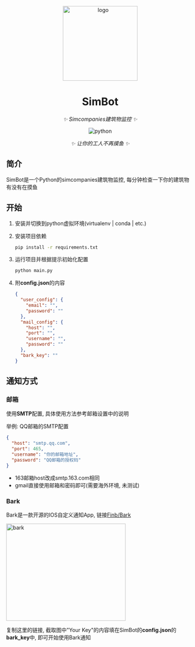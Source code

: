 <p align="center">
   <img src="https://d1fxy698ilbz6u.cloudfront.net/static/images/new_logo-300x300.b5c0ea3d6485.png" width="200" height="200" alt="logo"/>
</p>

<div align="center">

# SimBot

*✨ Simcompanies建筑物监控 ✨*

<img src="https://img.shields.io/badge/python-3.10-blue?logo=python&logoColor=edb641" alt="python">

*✨ 让你的工人不再摸鱼 ✨*

</div>

## 简介

SimBot是一个Python的simcompanies建筑物监控, 每分钟检查一下你的建筑物有没有在摸鱼

## 开始

1. 安装并切换到python虚拟环境(virtualenv | conda | etc.)
2. 安装项目依赖

   ```bash
   pip install -r requirements.txt
   ```
3. 运行项目并根据提示初始化配置

   ```bash
   python main.py
   ```

4. 附**config.json**的内容

   ```json
   {
     "user_config": {
       "email": "",
       "password": ""
     },
     "mail_config": {
       "host": "",
       "port": "",
       "username": "",
       "password": ""
     },
     "bark_key": ""
   }
   ```

## 通知方式

### 邮箱

使用**SMTP**配置, 具体使用方法参考邮箱设置中的说明

举例: QQ邮箱的SMTP配置

```json
{
  "host": "smtp.qq.com",
  "port": 465,
  "username": "你的邮箱地址",
  "password": "QQ邮箱的授权码"
}
```

- 163邮箱host改成smtp.163.com相同
- gmail直接使用邮箱和密码即可(需要海外环境, 未测试)

### Bark

Bark是一款开源的IOS自定义通知App, 链接[Finb/Bark](https://github.com/Finb/Bark)

<img src="https://camo.githubusercontent.com/6bb51b279859e4428bf3cd507d6227f86c2a545ce4c4e067d41327d6e8beebcd/68747470733a2f2f7778342e73696e61696d672e636e2f6d77323030302f30303372596671706c7931677264316d65717276636a3630626930387a74396930322e6a7067"  width="320" height="260" alt="bark"/>

复制这里的链接, 截取图中"Your Key"的内容填在SimBot的**config.json**的**bark_key**中, 即可开始使用Bark通知
